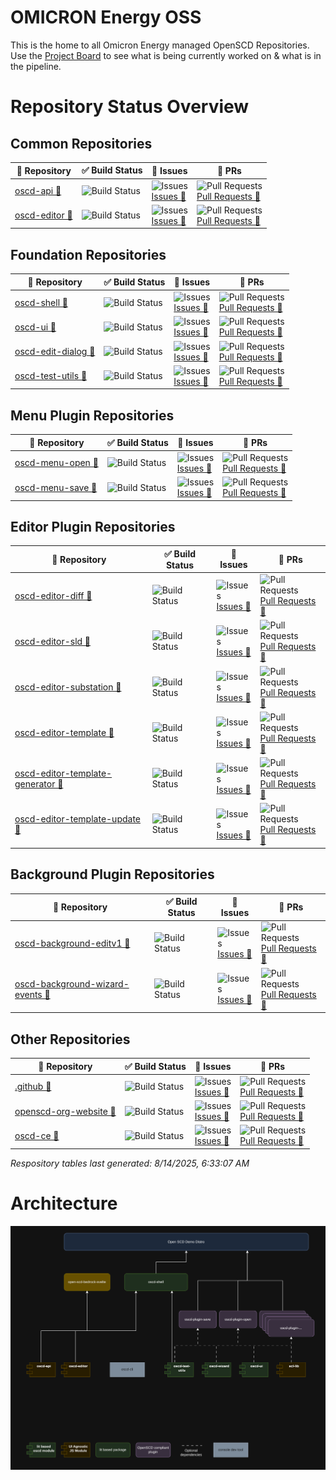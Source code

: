 # OMICRON Energy OSS

This is the home to all Omicron Energy managed OpenSCD Repositories.
Use the [Project Board](https://github.com/orgs/OMICRONEnergyOSS/projects/2) to see what is being currently worked on & what is in the pipeline.

# Repository Status Overview

    
## Common Repositories
  | 📘 Repository | ✅ Build Status | 🐛 Issues | 🔁 PRs |
  |-------------|----------------|----------------|--------|
| <a href="https://github.com/OMICRONEnergyOSS/oscd-api" target="_blank" rel="noopener">oscd-api 🔗</a> | ![Build Status](https://img.shields.io/github/actions/workflow/status/OMICRONEnergyOSS/oscd-api/test.yml?branch=main) | ![Issues](https://img.shields.io/github/issues/OMICRONEnergyOSS/oscd-api)<br>[Issues 🔗](https://github.com/OMICRONEnergyOSS/oscd-api/issues/) | ![Pull Requests](https://img.shields.io/github/issues-pr/OMICRONEnergyOSS/oscd-api)<br>[Pull Requests 🔗](https://github.com/OMICRONEnergyOSS/oscd-api/pulls/) | 
| <a href="https://github.com/OMICRONEnergyOSS/oscd-editor" target="_blank" rel="noopener">oscd-editor 🔗</a> | ![Build Status](https://img.shields.io/github/actions/workflow/status/OMICRONEnergyOSS/oscd-editor/test.yml?branch=main) | ![Issues](https://img.shields.io/github/issues/OMICRONEnergyOSS/oscd-editor)<br>[Issues 🔗](https://github.com/OMICRONEnergyOSS/oscd-editor/issues/) | ![Pull Requests](https://img.shields.io/github/issues-pr/OMICRONEnergyOSS/oscd-editor)<br>[Pull Requests 🔗](https://github.com/OMICRONEnergyOSS/oscd-editor/pulls/) | 

    
## Foundation Repositories
  | 📘 Repository | ✅ Build Status | 🐛 Issues | 🔁 PRs |
  |-------------|----------------|----------------|--------|
| <a href="https://github.com/OMICRONEnergyOSS/oscd-shell" target="_blank" rel="noopener">oscd-shell 🔗</a> | ![Build Status](https://img.shields.io/github/actions/workflow/status/OMICRONEnergyOSS/oscd-shell/test.yml?branch=main) | ![Issues](https://img.shields.io/github/issues/OMICRONEnergyOSS/oscd-shell)<br>[Issues 🔗](https://github.com/OMICRONEnergyOSS/oscd-shell/issues/) | ![Pull Requests](https://img.shields.io/github/issues-pr/OMICRONEnergyOSS/oscd-shell)<br>[Pull Requests 🔗](https://github.com/OMICRONEnergyOSS/oscd-shell/pulls/) | 
| <a href="https://github.com/OMICRONEnergyOSS/oscd-ui" target="_blank" rel="noopener">oscd-ui 🔗</a> | ![Build Status](https://img.shields.io/github/actions/workflow/status/OMICRONEnergyOSS/oscd-ui/test.yml?branch=main) | ![Issues](https://img.shields.io/github/issues/OMICRONEnergyOSS/oscd-ui)<br>[Issues 🔗](https://github.com/OMICRONEnergyOSS/oscd-ui/issues/) | ![Pull Requests](https://img.shields.io/github/issues-pr/OMICRONEnergyOSS/oscd-ui)<br>[Pull Requests 🔗](https://github.com/OMICRONEnergyOSS/oscd-ui/pulls/) | 
| <a href="https://github.com/OMICRONEnergyOSS/oscd-edit-dialog" target="_blank" rel="noopener">oscd-edit-dialog 🔗</a> | ![Build Status](https://img.shields.io/github/actions/workflow/status/OMICRONEnergyOSS/oscd-edit-dialog/test.yml?branch=main) | ![Issues](https://img.shields.io/github/issues/OMICRONEnergyOSS/oscd-edit-dialog)<br>[Issues 🔗](https://github.com/OMICRONEnergyOSS/oscd-edit-dialog/issues/) | ![Pull Requests](https://img.shields.io/github/issues-pr/OMICRONEnergyOSS/oscd-edit-dialog)<br>[Pull Requests 🔗](https://github.com/OMICRONEnergyOSS/oscd-edit-dialog/pulls/) | 
| <a href="https://github.com/OMICRONEnergyOSS/oscd-test-utils" target="_blank" rel="noopener">oscd-test-utils 🔗</a> | ![Build Status](https://img.shields.io/github/actions/workflow/status/OMICRONEnergyOSS/oscd-test-utils/test.yml?branch=main) | ![Issues](https://img.shields.io/github/issues/OMICRONEnergyOSS/oscd-test-utils)<br>[Issues 🔗](https://github.com/OMICRONEnergyOSS/oscd-test-utils/issues/) | ![Pull Requests](https://img.shields.io/github/issues-pr/OMICRONEnergyOSS/oscd-test-utils)<br>[Pull Requests 🔗](https://github.com/OMICRONEnergyOSS/oscd-test-utils/pulls/) | 

    
## Menu Plugin Repositories
  | 📘 Repository | ✅ Build Status | 🐛 Issues | 🔁 PRs |
  |-------------|----------------|----------------|--------|
| <a href="https://github.com/OMICRONEnergyOSS/oscd-menu-open" target="_blank" rel="noopener">oscd-menu-open 🔗</a> | ![Build Status](https://img.shields.io/github/actions/workflow/status/OMICRONEnergyOSS/oscd-menu-open/test.yml?branch=main) | ![Issues](https://img.shields.io/github/issues/OMICRONEnergyOSS/oscd-menu-open)<br>[Issues 🔗](https://github.com/OMICRONEnergyOSS/oscd-menu-open/issues/) | ![Pull Requests](https://img.shields.io/github/issues-pr/OMICRONEnergyOSS/oscd-menu-open)<br>[Pull Requests 🔗](https://github.com/OMICRONEnergyOSS/oscd-menu-open/pulls/) | 
| <a href="https://github.com/OMICRONEnergyOSS/oscd-menu-save" target="_blank" rel="noopener">oscd-menu-save 🔗</a> | ![Build Status](https://img.shields.io/github/actions/workflow/status/OMICRONEnergyOSS/oscd-menu-save/test.yml?branch=main) | ![Issues](https://img.shields.io/github/issues/OMICRONEnergyOSS/oscd-menu-save)<br>[Issues 🔗](https://github.com/OMICRONEnergyOSS/oscd-menu-save/issues/) | ![Pull Requests](https://img.shields.io/github/issues-pr/OMICRONEnergyOSS/oscd-menu-save)<br>[Pull Requests 🔗](https://github.com/OMICRONEnergyOSS/oscd-menu-save/pulls/) | 

    
## Editor Plugin Repositories
  | 📘 Repository | ✅ Build Status | 🐛 Issues | 🔁 PRs |
  |-------------|----------------|----------------|--------|
| <a href="https://github.com/OMICRONEnergyOSS/oscd-editor-diff" target="_blank" rel="noopener">oscd-editor-diff 🔗</a> | ![Build Status](https://img.shields.io/github/actions/workflow/status/OMICRONEnergyOSS/oscd-editor-diff/test.yml?branch=main) | ![Issues](https://img.shields.io/github/issues/OMICRONEnergyOSS/oscd-editor-diff)<br>[Issues 🔗](https://github.com/OMICRONEnergyOSS/oscd-editor-diff/issues/) | ![Pull Requests](https://img.shields.io/github/issues-pr/OMICRONEnergyOSS/oscd-editor-diff)<br>[Pull Requests 🔗](https://github.com/OMICRONEnergyOSS/oscd-editor-diff/pulls/) | 
| <a href="https://github.com/OMICRONEnergyOSS/oscd-editor-sld" target="_blank" rel="noopener">oscd-editor-sld 🔗</a> | ![Build Status](https://img.shields.io/github/actions/workflow/status/OMICRONEnergyOSS/oscd-editor-sld/test.yml?branch=main) | ![Issues](https://img.shields.io/github/issues/OMICRONEnergyOSS/oscd-editor-sld)<br>[Issues 🔗](https://github.com/OMICRONEnergyOSS/oscd-editor-sld/issues/) | ![Pull Requests](https://img.shields.io/github/issues-pr/OMICRONEnergyOSS/oscd-editor-sld)<br>[Pull Requests 🔗](https://github.com/OMICRONEnergyOSS/oscd-editor-sld/pulls/) | 
| <a href="https://github.com/OMICRONEnergyOSS/oscd-editor-substation" target="_blank" rel="noopener">oscd-editor-substation 🔗</a> | ![Build Status](https://img.shields.io/github/actions/workflow/status/OMICRONEnergyOSS/oscd-editor-substation/test.yml?branch=main) | ![Issues](https://img.shields.io/github/issues/OMICRONEnergyOSS/oscd-editor-substation)<br>[Issues 🔗](https://github.com/OMICRONEnergyOSS/oscd-editor-substation/issues/) | ![Pull Requests](https://img.shields.io/github/issues-pr/OMICRONEnergyOSS/oscd-editor-substation)<br>[Pull Requests 🔗](https://github.com/OMICRONEnergyOSS/oscd-editor-substation/pulls/) | 
| <a href="https://github.com/OMICRONEnergyOSS/oscd-editor-template" target="_blank" rel="noopener">oscd-editor-template 🔗</a> | ![Build Status](https://img.shields.io/github/actions/workflow/status/OMICRONEnergyOSS/oscd-editor-template/test.yml?branch=main) | ![Issues](https://img.shields.io/github/issues/OMICRONEnergyOSS/oscd-editor-template)<br>[Issues 🔗](https://github.com/OMICRONEnergyOSS/oscd-editor-template/issues/) | ![Pull Requests](https://img.shields.io/github/issues-pr/OMICRONEnergyOSS/oscd-editor-template)<br>[Pull Requests 🔗](https://github.com/OMICRONEnergyOSS/oscd-editor-template/pulls/) | 
| <a href="https://github.com/OMICRONEnergyOSS/oscd-editor-template-generator" target="_blank" rel="noopener">oscd-editor-template-generator 🔗</a> | ![Build Status](https://img.shields.io/github/actions/workflow/status/OMICRONEnergyOSS/oscd-editor-template-generator/test.yml?branch=main) | ![Issues](https://img.shields.io/github/issues/OMICRONEnergyOSS/oscd-editor-template-generator)<br>[Issues 🔗](https://github.com/OMICRONEnergyOSS/oscd-editor-template-generator/issues/) | ![Pull Requests](https://img.shields.io/github/issues-pr/OMICRONEnergyOSS/oscd-editor-template-generator)<br>[Pull Requests 🔗](https://github.com/OMICRONEnergyOSS/oscd-editor-template-generator/pulls/) | 
| <a href="https://github.com/OMICRONEnergyOSS/oscd-editor-template-update" target="_blank" rel="noopener">oscd-editor-template-update 🔗</a> | ![Build Status](https://img.shields.io/github/actions/workflow/status/OMICRONEnergyOSS/oscd-editor-template-update/test.yml?branch=main) | ![Issues](https://img.shields.io/github/issues/OMICRONEnergyOSS/oscd-editor-template-update)<br>[Issues 🔗](https://github.com/OMICRONEnergyOSS/oscd-editor-template-update/issues/) | ![Pull Requests](https://img.shields.io/github/issues-pr/OMICRONEnergyOSS/oscd-editor-template-update)<br>[Pull Requests 🔗](https://github.com/OMICRONEnergyOSS/oscd-editor-template-update/pulls/) | 

    
## Background Plugin Repositories
  | 📘 Repository | ✅ Build Status | 🐛 Issues | 🔁 PRs |
  |-------------|----------------|----------------|--------|
| <a href="https://github.com/OMICRONEnergyOSS/oscd-background-editv1" target="_blank" rel="noopener">oscd-background-editv1 🔗</a> | ![Build Status](https://img.shields.io/github/actions/workflow/status/OMICRONEnergyOSS/oscd-background-editv1/test.yml?branch=main) | ![Issues](https://img.shields.io/github/issues/OMICRONEnergyOSS/oscd-background-editv1)<br>[Issues 🔗](https://github.com/OMICRONEnergyOSS/oscd-background-editv1/issues/) | ![Pull Requests](https://img.shields.io/github/issues-pr/OMICRONEnergyOSS/oscd-background-editv1)<br>[Pull Requests 🔗](https://github.com/OMICRONEnergyOSS/oscd-background-editv1/pulls/) | 
| <a href="https://github.com/OMICRONEnergyOSS/oscd-background-wizard-events" target="_blank" rel="noopener">oscd-background-wizard-events 🔗</a> | ![Build Status](https://img.shields.io/github/actions/workflow/status/OMICRONEnergyOSS/oscd-background-wizard-events/test.yml?branch=main) | ![Issues](https://img.shields.io/github/issues/OMICRONEnergyOSS/oscd-background-wizard-events)<br>[Issues 🔗](https://github.com/OMICRONEnergyOSS/oscd-background-wizard-events/issues/) | ![Pull Requests](https://img.shields.io/github/issues-pr/OMICRONEnergyOSS/oscd-background-wizard-events)<br>[Pull Requests 🔗](https://github.com/OMICRONEnergyOSS/oscd-background-wizard-events/pulls/) | 

    
## Other Repositories
  | 📘 Repository | ✅ Build Status | 🐛 Issues | 🔁 PRs |
  |-------------|----------------|----------------|--------|
| <a href="https://github.com/OMICRONEnergyOSS/.github" target="_blank" rel="noopener">.github 🔗</a> | ![Build Status](https://img.shields.io/github/actions/workflow/status/OMICRONEnergyOSS/.github/test.yml?branch=main) | ![Issues](https://img.shields.io/github/issues/OMICRONEnergyOSS/.github)<br>[Issues 🔗](https://github.com/OMICRONEnergyOSS/.github/issues/) | ![Pull Requests](https://img.shields.io/github/issues-pr/OMICRONEnergyOSS/.github)<br>[Pull Requests 🔗](https://github.com/OMICRONEnergyOSS/.github/pulls/) | 
| <a href="https://github.com/OMICRONEnergyOSS/openscd-org-website" target="_blank" rel="noopener">openscd-org-website 🔗</a> | ![Build Status](https://img.shields.io/github/actions/workflow/status/OMICRONEnergyOSS/openscd-org-website/test.yml?branch=main) | ![Issues](https://img.shields.io/github/issues/OMICRONEnergyOSS/openscd-org-website)<br>[Issues 🔗](https://github.com/OMICRONEnergyOSS/openscd-org-website/issues/) | ![Pull Requests](https://img.shields.io/github/issues-pr/OMICRONEnergyOSS/openscd-org-website)<br>[Pull Requests 🔗](https://github.com/OMICRONEnergyOSS/openscd-org-website/pulls/) | 
| <a href="https://github.com/OMICRONEnergyOSS/oscd-ce" target="_blank" rel="noopener">oscd-ce 🔗</a> | ![Build Status](https://img.shields.io/github/actions/workflow/status/OMICRONEnergyOSS/oscd-ce/test.yml?branch=main) | ![Issues](https://img.shields.io/github/issues/OMICRONEnergyOSS/oscd-ce)<br>[Issues 🔗](https://github.com/OMICRONEnergyOSS/oscd-ce/issues/) | ![Pull Requests](https://img.shields.io/github/issues-pr/OMICRONEnergyOSS/oscd-ce)<br>[Pull Requests 🔗](https://github.com/OMICRONEnergyOSS/oscd-ce/pulls/) | 


    
_Respository tables last generated: 8/14/2025, 6:33:07 AM_
  

# Architecture

![Architecture](/assets/oscd-arch.png)
